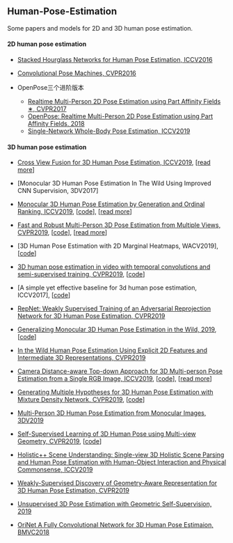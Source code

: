 ## Human-Pose-Estimation

Some papers and models for 2D and 3D human pose estimation.

#### 2D human pose estimation

- [Stacked Hourglass Networks for Human Pose Estimation, ICCV2016](https://arxiv.org/abs/1603.06937v2)
- [Convolutional Pose Machines, CVPR2016](https://arxiv.org/abs/1602.00134v4)

- OpenPose三个进阶版本
  * [Realtime Multi-Person 2D Pose Estimation using Part Affinity Fields ∗, CVPR2017](https://arxiv.org/abs/1611.08050v2)
  * [OpenPose: Realtime Multi-Person 2D Pose Estimation using Part Affinity Fields, 2018](https://arxiv.org/abs/1812.08008v2)
  *  [Single-Network Whole-Body Pose Estimation, ICCV2019](https://arxiv.org/abs/1909.134230)



#### 3D human pose estimation

- [Cross View Fusion for 3D Human Pose Estimation, ICCV2019](http://arxiv.org/abs/1909.01203), [[read more](3D/Cross_View_Fusion.md)]
- [Monocular 3D Human Pose Estimation In The Wild Using Improved CNN Supervision, 3DV2017]
- [Monocular 3D Human Pose Estimation by Generation and Ordinal Ranking, ICCV2019](http://arxiv.org/abs/1904.01324), [[code](https://github.com/ssfootball04/generative_pose)],  [[read more](3D/Monocular_3D_Generation_Ordinal_Ranking.md)]

- [Fast and Robust Multi-Person 3D Pose Estimation from Multiple Views, CVPR2019](http://arxiv.org/abs/1901.04111), [[code](https://github.com/zju3dv/mvpose)], [[read more](3D/Multi_View_ZJUCAD.md)]
- [3D Human Pose Estimation with 2D Marginal Heatmaps, WACV2019], [[code](https://github.com/anibali/margipose)]
- [3D human pose estimation in video with temporal convolutions and semi-supervised training, CVPR2019](http://arxiv.org/abs/1811.11742), [[code](https://github.com/facebookresearch/VideoPose3D)]
- [A simple yet effective baseline for 3d human pose estimation, ICCV2017], [[code](https://github.com/una-dinosauria/3d-pose-baseline)]
- [RepNet: Weakly Supervised Training of an Adversarial Reprojection Network for 3D Human Pose Estimation, CVPR2019](http://arxiv.org/abs/1902.09868)
- [Generalizing Monocular 3D Human Pose Estimation in the Wild, 2019](http://arxiv.org/abs/1904.05512), [[code](https://github.com/llcshappy/Monocular-3D-Human-Pose)]
- [In the Wild Human Pose Estimation Using Explicit 2D Features and Intermediate 3D Representations, CVPR2019](http://arxiv.org/abs/1904.03289)
- [Camera Distance-aware Top-down Approach for 3D Multi-person Pose Estimation from a Single RGB Image, ICCV2019](http://arxiv.org/abs/1907.11346), [[code](https://github.com/mks0601/3DMPPE_ROOTNET_RELEASE)], [[read more](3D/Distance-aware_Top-down.md)]
- [Generating Multiple Hypotheses for 3D Human Pose Estimation with Mixture Density Network, CVPR2019](http://arxiv.org/abs/1904.05547), [[code](https://github.com/chaneyddtt/Generating-Multiple-Hypotheses-for-3D-Human-Pose-Estimation-with-Mixture-Density-Network)]
- [Multi-Person 3D Human Pose Estimation from Monocular Images, 3DV2019](http://arxiv.org/abs/1909.10854)
- [Self-Supervised Learning of 3D Human Pose using Multi-view Geometry, CVPR2019](http://arxiv.org/abs/1903.02330), [[code](https://github.com/mkocabas/EpipolarPose)]
- [Holistic++ Scene Understanding:
  Single-view 3D Holistic Scene Parsing and Human Pose Estimation with Human-Object Interaction and Physical Commonsense, ICCV2019](http://arxiv.org/abs/1909.01507)
- [Weakly-Supervised Discovery of Geometry-Aware Representation for 3D Human Pose Estimation, CVPR2019](http://arxiv.org/abs/1903.08839)
- [Unsupervised 3D Pose Estimation with Geometric Self-Supervision, 2019](http://arxiv.org/abs/1904.04812)
- [OriNet A Fully Convolutional Network for 3D Human Pose Estimaion, BMVC2018](http://arxiv.org/abs/1811.04989)